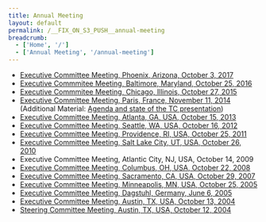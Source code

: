 ```yaml
---
title: Annual Meeting
layout: default
permalink: /__FIX_ON_S3_PUSH__annual-meeting
breadcrumb:
  - ['Home', '/']
  - ['Annual Meeting', '/annual-meeting']
---
```


* [Executive Committee Meeting, Phoenix, Arizona, October 3, 2017](/annual-meeting/2017/minutes)
* [Executive Commmitee Meeting, Baltimore, Maryland, October 25, 2016](/annual-meeting/2016/minutes)
* [Executive Commmitee Meeting, Chicago, Illinois, October 27, 2015](/annual-meeting/2015/minutes)
* [Executive Committee Meeting, Paris, France, November 11, 2014](http://vgtc.org/sites/vgtc.org/attachments/exComMinutes/exComNotes112014.pdf) (Additional Material: [Agenda and state of the TC presentation](http://vgtc.org/sites/vgtc.org/attachments/exComMinutes/exComNotes112014-agenda.pdf))
* [Executive Committee Meeting, Atlanta, GA, USA, October 15, 2013](http://vgtc.org/sites/vgtc.org/attachments/exComMinutes/exComNotes102013.pdf)
* [Executive Committee Meeting, Seattle, WA, USA, October 16, 2012](http://vgtc.org/sites/vgtc.org/attachments/exComMinutes/exComNotes102012.pdf)
* [Executive Committee Meeting, Providence, RI, USA, October 25, 2011](http://vgtc.org/sites/vgtc.org/attachments/exComMinutes/exComNotes102011.pdf)
* [Executive Committee Meeting, Salt Lake City, UT, USA, October 26, 2010](http://vgtc.org/sites/vgtc.org/attachments/exComMinutes/exComNotes102010.pdf)
* Executive Committee Meeting, Atlantic City, NJ, USA, October 14, 2009
* [Executive Committee Meeting, Columbus, OH, USA, October 22, 2008](http://vgtc.org/sites/vgtc.org/attachments/exComMinutes/exComNotes102008.pdf)
* [Executive Committee Meeting, Sacramento, CA, USA, October 29, 2007](http://vgtc.org/sites/vgtc.org/attachments/exComMinutes/exComNotes102007.pdf)
* [Executive Committee Meeting, Minneapolis, MN, USA, October 25, 2005](http://vgtc.org/sites/vgtc.org/attachments/exComMinutes/exComNotes102005.pdf)
* [Executive Committee Meeting, Dagstuhl, Germany, June 6, 2005](http://vgtc.org/sites/vgtc.org/attachments/exComMinutes/exComNotes062005.pdf)
* [Executive Committee Meeting, Austin, TX, USA, October 13, 2004](http://vgtc.org/sites/vgtc.org/attachments/exComMinutes/exComNotes102004.pdf)
* [Steering Committee Meeting, Austin, TX, USA, October 12, 2004](http://vgtc.org/sites/vgtc.org/attachments/exComMinutes/steeringComNotes102004.pdf)
